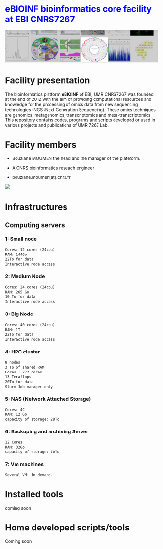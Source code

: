# <span style="color:blue">eBIOINF bioinformatics core facility at EBI CNRS7267</span>

![](https://github.com/UMR-CNRS-7267/.github/blob/main/profile/LOGO.jpg)

# Facility presentation 

The bioinformatics platform **eBIOINF** of EBI, UMR CNRS7267 was founded at the end of 2012 with the aim of providing computational resources and knowledge  for the processing of omics data from new sequencing technologies (NGS :Next Generation Sequencing).
These omics techniques are genomics, metagenomics, transcriptomics and meta-transcriptomics
This repository contains codes, programs and scripts developed or used in various projects and publications of UMR 7267 Lab.

# Facility members 

* Bouziane MOUMEN the head  and the manager of the plateform. 

* A CNRS bioinformatics reseach engineer 

* bouziane.moumen[at].cnrs.fr 

![](https://www.cnrs.fr/themes/custom/cnrs/logo.svg)

# Infrastructures
## Computing servers
### 1: Small node 
    Cores: 12 cores (24cpu)
    RAM: 144Go
    22To for data
    Interactive node access
### 2: Medium Node
    Cores: 24 cores (24cpu)
    RAM: 265 Go
    10 To for data
    Interactive node access
### 3: Big Node
    Cores: 40 cores (24cpu)
    RAM: 1T
    22To for data
    Interactive node access
### 4: HPC cluster
    8 nodes
    3 To of shared RAM
    Cores : 272 cores
    13 Teraflops
    20To for data 
    Slurm Job manager only
### 5: NAS (Network Attached Storage) 
    Cores: 4C
    RAM: 12 Go
    capacity of storage: 28To
    
### 6: Backuping and archiving Server
    12 Cores
    RAM: 32Go
    capacity of storage: 70To
### 7: Vm machines
    Several VM: In demand. 
    
# Installed tools
coming soon

# Home developed scripts/tools 
Coming soon









